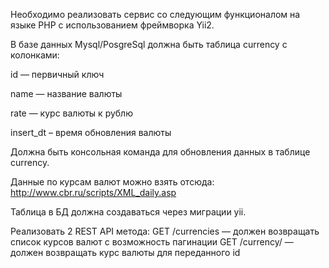 Необходимо реализовать сервис со следующим функционалом на языке PHP с использованием фреймворка Yii2.

В базе данных Mysql/PosgreSql должна быть таблица currency c колонками:

id — первичный ключ

name — название валюты

rate — курс валюты к рублю

insert_dt – время обновления валюты

Должна быть консольная команда для обновления данных в таблице currency.

Данные по курсам валют можно взять отсюда: http://www.cbr.ru/scripts/XML_daily.asp

Таблица в БД должна создаваться через миграции yii.

Реализовать 2 REST API метода:
GET /currencies — должен возвращать список курсов валют с возможность пагинации
GET /currency/ — должен возвращать курс валюты для переданного id
